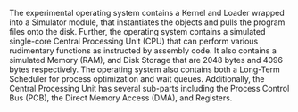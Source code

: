 The experimental operating system contains a Kernel and Loader wrapped into a Simulator module, that instantiates the objects and pulls the program files onto the disk. Further, the operating system contains a simulated single-core Central Processing Unit (CPU) that can perform various rudimentary functions as instructed by assembly code. It also contains a simulated Memory (RAM), and Disk Storage that are 2048 bytes and 4096 bytes respectively. The operating system also contains both a Long-Term Scheduler for process optimization and wait queues. Additionally, the Central Processing Unit has several sub-parts including the Process Control Bus (PCB), the Direct Memory Access (DMA), and Registers.
